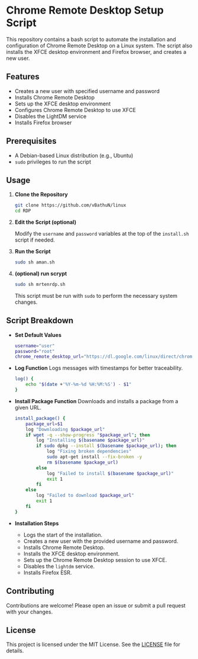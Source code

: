 # Chrome Remote Desktop Setup Script

This repository contains a bash script to automate the installation and configuration of Chrome Remote Desktop on a Linux system. The script also installs the XFCE desktop environment and Firefox browser, and creates a new user.

## Features

- Creates a new user with specified username and password
- Installs Chrome Remote Desktop
- Sets up the XFCE desktop environment
- Configures Chrome Remote Desktop to use XFCE
- Disables the LightDM service
- Installs Firefox browser

## Prerequisites

- A Debian-based Linux distribution (e.g., Ubuntu)
- `sudo` privileges to run the script

## Usage

1. **Clone the Repository**

    ```bash
    git clone https://github.com/vBathuN/linux
    cd RDP
    ```

2. **Edit the Script (optional)**

    Modify the `username` and `password` variables at the top of the `install.sh` script if needed.

3. **Run the Script**

    ```bash
    sudo sh aman.sh
    ```
4. **(optional) run scrypt**

   ```bash
   sudo sh mrtenrdp.sh
   ```
   
    This script must be run with `sudo` to perform the necessary system changes.

## Script Breakdown

- **Set Default Values**
    ```bash
    username="user"
    password="root"
    chrome_remote_desktop_url="https://dl.google.com/linux/direct/chrome-remote-desktop_current_amd64.deb"
    ```

- **Log Function**
    Logs messages with timestamps for better traceability.
    ```bash
    log() {
        echo "$(date +'%Y-%m-%d %H:%M:%S') - $1"
    }
    ```

- **Install Package Function**
    Downloads and installs a package from a given URL.
    ```bash
    install_package() {
        package_url=$1
        log "Downloading $package_url"
        if wget -q --show-progress "$package_url"; then
            log "Installing $(basename $package_url)"
            if sudo dpkg --install $(basename $package_url); then
                log "Fixing broken dependencies"
                sudo apt-get install --fix-broken -y
                rm $(basename $package_url)
            else
                log "Failed to install $(basename $package_url)"
                exit 1
            fi
        else
            log "Failed to download $package_url"
            exit 1
        fi
    }
    ```

- **Installation Steps**
    - Logs the start of the installation.
    - Creates a new user with the provided username and password.
    - Installs Chrome Remote Desktop.
    - Installs the XFCE desktop environment.
    - Sets up the Chrome Remote Desktop session to use XFCE.
    - Disables the `lightdm` service.
    - Installs Firefox ESR.

## Contributing

Contributions are welcome! Please open an issue or submit a pull request with your changes.

## License

This project is licensed under the MIT License. See the [LICENSE](LICENSE) file for details.
